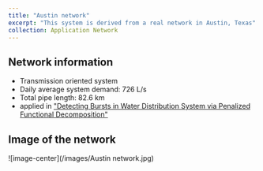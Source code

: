 ```yaml
---
title: "Austin network"
excerpt: "This system is derived from a real network in Austin, Texas"
collection: Application Network
---
```

## Network information
* Transmission oriented system
* Daily average system demand: 726 L/s
* Total pipe length: 82.6 km
* applied in <a href="https://ieeexplore.ieee.org/abstract/document/9309770" target="_blank" rel="noopener noreferrer">"Detecting Bursts in Water Distribution System via Penalized Functional Decomposition"</a>

## Image of the network
![image-center](/images/Austin network.jpg)
